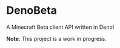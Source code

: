 # DenoBeta
A Minecraft Beta client API written in Deno!

**Note**: This project is a work in progress.
